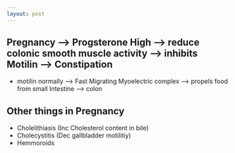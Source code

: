 ```yaml
---
layout: post
---
```



## Pregnancy --> Progsterone High --> reduce colonic smooth muscle activity --> inhibits Motilin --> Constipation

- motilin normally --> Fast Migrating Myoelectric complex -->  propels food from small Intestine --> colon 


## Other things in Pregnancy


- Cholelithiasis (Inc Cholesterol content in bile)
- Cholecystitis (Dec gallbladder motilitiy)
- Hemmoroids

